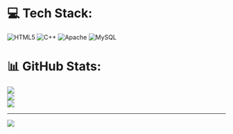 
# 💻 Tech Stack:
![HTML5](https://img.shields.io/badge/html5-%23E34F26.svg?style=for-the-badge&logo=html5&logoColor=white) ![C++](https://img.shields.io/badge/c++-%2300599C.svg?style=for-the-badge&logo=c%2B%2B&logoColor=white) ![Apache](https://img.shields.io/badge/apache-%23D42029.svg?style=for-the-badge&logo=apache&logoColor=white) ![MySQL](https://img.shields.io/badge/mysql-4479A1.svg?style=for-the-badge&logo=mysql&logoColor=white)
# 📊 GitHub Stats:
![](https://github-readme-stats.vercel.app/api?username=keerthanapsuresh&theme=dark&hide_border=false&include_all_commits=false&count_private=false)<br/>
![](https://nirzak-streak-stats.vercel.app/?user=keerthanapsuresh&theme=dark&hide_border=false)<br/>
![](https://github-readme-stats.vercel.app/api/top-langs/?username=keerthanapsuresh&theme=dark&hide_border=false&include_all_commits=false&count_private=false&layout=compact)

---
[![](https://visitcount.itsvg.in/api?id=keerthanapsuresh&icon=0&color=0)](https://visitcount.itsvg.in)

<!-- Proudly created with GPRM ( https://gprm.itsvg.in ) -->
